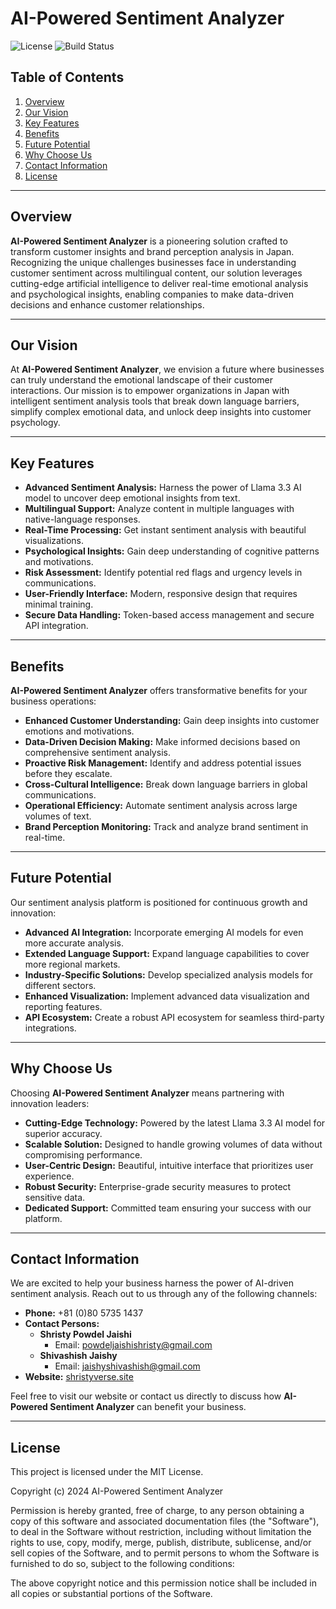 # **AI-Powered Sentiment Analyzer**

![License](https://img.shields.io/badge/license-MIT-blue.svg)
![Build Status](https://img.shields.io/badge/build-passing-green.svg)

## **Table of Contents**

1. [Overview](#overview)
2. [Our Vision](#our-vision)
3. [Key Features](#key-features)
4. [Benefits](#benefits)
5. [Future Potential](#future-potential)
6. [Why Choose Us](#why-choose-us)
7. [Contact Information](#contact-information)
8. [License](#license)

---

## **Overview**

**AI-Powered Sentiment Analyzer** is a pioneering solution crafted to transform customer insights and brand perception analysis in Japan. Recognizing the unique challenges businesses face in understanding customer sentiment across multilingual content, our solution leverages cutting-edge artificial intelligence to deliver real-time emotional analysis and psychological insights, enabling companies to make data-driven decisions and enhance customer relationships.

---

## **Our Vision**

At **AI-Powered Sentiment Analyzer**, we envision a future where businesses can truly understand the emotional landscape of their customer interactions. Our mission is to empower organizations in Japan with intelligent sentiment analysis tools that break down language barriers, simplify complex emotional data, and unlock deep insights into customer psychology.

---

## **Key Features**

- **Advanced Sentiment Analysis:** Harness the power of Llama 3.3 AI model to uncover deep emotional insights from text.
- **Multilingual Support:** Analyze content in multiple languages with native-language responses.
- **Real-Time Processing:** Get instant sentiment analysis with beautiful visualizations.
- **Psychological Insights:** Gain deep understanding of cognitive patterns and motivations.
- **Risk Assessment:** Identify potential red flags and urgency levels in communications.
- **User-Friendly Interface:** Modern, responsive design that requires minimal training.
- **Secure Data Handling:** Token-based access management and secure API integration.

---

## **Benefits**

**AI-Powered Sentiment Analyzer** offers transformative benefits for your business operations:

- **Enhanced Customer Understanding:** Gain deep insights into customer emotions and motivations.
- **Data-Driven Decision Making:** Make informed decisions based on comprehensive sentiment analysis.
- **Proactive Risk Management:** Identify and address potential issues before they escalate.
- **Cross-Cultural Intelligence:** Break down language barriers in global communications.
- **Operational Efficiency:** Automate sentiment analysis across large volumes of text.
- **Brand Perception Monitoring:** Track and analyze brand sentiment in real-time.

---

## **Future Potential**

Our sentiment analysis platform is positioned for continuous growth and innovation:

- **Advanced AI Integration:** Incorporate emerging AI models for even more accurate analysis.
- **Extended Language Support:** Expand language capabilities to cover more regional markets.
- **Industry-Specific Solutions:** Develop specialized analysis models for different sectors.
- **Enhanced Visualization:** Implement advanced data visualization and reporting features.
- **API Ecosystem:** Create a robust API ecosystem for seamless third-party integrations.

---

## **Why Choose Us**

Choosing **AI-Powered Sentiment Analyzer** means partnering with innovation leaders:

- **Cutting-Edge Technology:** Powered by the latest Llama 3.3 AI model for superior accuracy.
- **Scalable Solution:** Designed to handle growing volumes of data without compromising performance.
- **User-Centric Design:** Beautiful, intuitive interface that prioritizes user experience.
- **Robust Security:** Enterprise-grade security measures to protect sensitive data.
- **Dedicated Support:** Committed team ensuring your success with our platform.

---

## **Contact Information**

We are excited to help your business harness the power of AI-driven sentiment analysis. Reach out to us through any of the following channels:

- **Phone:** +81 (0)80 5735 1437
- **Contact Persons:**
  - **Shristy Powdel Jaishi**
    - Email: [powdeljaishishristy@gmail.com](mailto:powdeljaishishristy@gmail.com)
  - **Shivashish Jaishy**
    - Email: [jaishyshivashish@gmail.com](mailto:jaishyshivashish@gmail.com)
- **Website:** [shristyverse.site](https://shristyverse.site)

Feel free to visit our website or contact us directly to discuss how **AI-Powered Sentiment Analyzer** can benefit your business.

---

## **License**

This project is licensed under the MIT License.

Copyright (c) 2024 AI-Powered Sentiment Analyzer

Permission is hereby granted, free of charge, to any person obtaining a copy of this software and associated documentation files (the "Software"), to deal in the Software without restriction, including without limitation the rights to use, copy, modify, merge, publish, distribute, sublicense, and/or sell copies of the Software, and to permit persons to whom the Software is furnished to do so, subject to the following conditions:

The above copyright notice and this permission notice shall be included in all copies or substantial portions of the Software.
